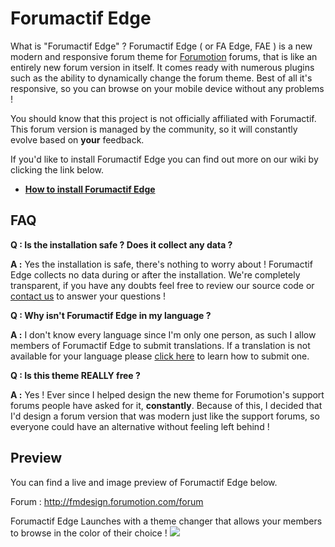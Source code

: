 # Forumactif Edge

What is "Forumactif Edge" ? Forumactif Edge ( or FA Edge, FAE ) is a new modern and responsive forum theme for [Forumotion](http://www.forumotion.com/) forums, that is like an entirely new forum version in itself. It comes ready with numerous plugins such as the ability to dynamically change the forum theme. Best of all it's responsive, so you can browse on your mobile device without any problems !

You should know that this project is not officially affiliated with Forumactif. This forum version is managed by the community, so it will constantly evolve based on **your** feedback.

If you'd like to install Forumactif Edge you can find out more on our wiki by clicking the link below.
- [**How to install Forumactif Edge**](https://github.com/SethClydesdale/forumactif-edge/wiki/Installing)

## FAQ

**Q : Is the installation safe ? Does it collect any data ?**

**A :** Yes the installation is safe, there's nothing to worry about ! Forumactif Edge collects no data during or after the installation. We're completely transparent, if you have any doubts feel free to review our source code or [contact us](http://fmdesign.forumotion.com/t702-forumactif-edge-installation-questions#13928) to answer your questions !

**Q : Why isn't Forumactif Edge in my language ?**

**A :** I don't know every language since I'm only one person, as such I allow members of Forumactif Edge to submit translations. If a translation is not available for your language please [click here](https://github.com/SethClydesdale/forumactif-edge/wiki/Translating) to learn how to submit one.

**Q : Is this theme REALLY free ?**

**A :** Yes ! Ever since I helped design the new theme for Forumotion's support forums people have asked for it, **constantly**. Because of this, I decided that I'd design a forum version that was modern just like the support forums, so everyone could have an alternative without feeling left behind !

## Preview
You can find a live and image preview of Forumactif Edge below.

Forum : http://fmdesign.forumotion.com/forum

Forumactif Edge Launches with a theme changer that allows your members to browse in the color of their choice !
![](http://i.imgur.com/rrAWjWL.gif)

